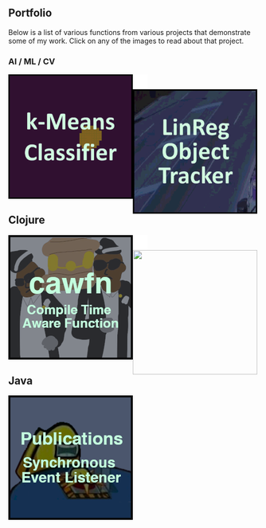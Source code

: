 ## Portfolio

Below is a list of various functions from various projects that demonstrate some of my work. Click on any of the images to read about that project.

### AI / ML / CV

[<img align="left" width="250px" height="250px" src="images/menu_icon_k_means.gif?raw=true"/>](k_means_classifier.md)
<img align="left" src="images/spacer.png?raw=true"/>
[<img align="left" width="250px" height="250px" src="images/menu_linreg_tracker.gif?raw=true"/>](linreg_object_tracker.md)

<br><br><br><br><br><br><br><br><br><br>

## Clojure

[<img align="left" width="250px" height="250px" src="images/menu_clojure_cawfn.png"/>](https://github.com/csulpizi/cawfn)
<img align="left" src="images/spacer.png?raw=true"/>
[<img align="left" width="250px" height="250px" src="images/menu_clojure_with_redefs_x?raw=true"/>](https://github.com/csulpizi/with-redefs-x)

<br><br><br><br><br><br><br><br><br><br>

## Java

[<img align="left" width="250px" height="250px" src="images/menu_java_publications.png"/>](https://github.com/csulpizi/publications)
